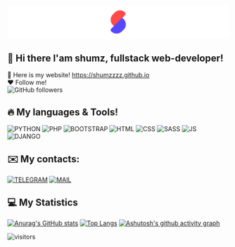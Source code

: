 <img src="https://raw.githubusercontent.com/Shumzzzz/Shumzzzz/main/assets/Frame%2015.png"/>

## 👋 Hi there I'am shumz, fullstack web-developer!
👀 Here is my website!
https://shumzzzz.github.io <br>
❤️ Follow me! <br>
![GitHub followers](https://img.shields.io/github/followers/deadshumz?style=social)

## 🔥 My languages & Tools!
![PYTHON](https://img.shields.io/badge/-Python-FFFFFF?style=for-the-badge&logo=Python)
![PHP](https://img.shields.io/badge/-PHP-EEEEEE?style=for-the-badge&logo=PHP)
![BOOTSTRAP](https://img.shields.io/badge/-BOOTSTRAP-EEEEEE?style=for-the-badge&logo=BOOTSTRAP)
![HTML](https://img.shields.io/badge/-HTML5-CCCCCC?style=for-the-badge&logo=HTML5)
![CSS](https://img.shields.io/badge/-CSS-CCCCCC?style=for-the-badge&logo=CSS3&logoColor=23A3FF)
![SASS](https://img.shields.io/badge/-SASS-CCCCCC?style=for-the-badge&logo=SASS)
![JS](https://img.shields.io/badge/-JAVASCRIPT-333333?style=for-the-badge&logo=Javascript)
![DJANGO](https://img.shields.io/badge/-DJANGO-333333?style=for-the-badge&logo=DJANGO)

## ✉️ My contacts:
[![TELEGRAM](https://img.shields.io/badge/-@DEADHUMZ-f5f5f5?style=for-the-badge&logo=TELEGRAM)](https://t.me/deadshumz)
[![MAIL](https://img.shields.io/badge/-📪shumzz@bk.ru-f5f5f5?style=for-the-badge)](mailto:shumzz@bk.ru)

## 💻 My Statistics
[![Anurag's GitHub stats](https://github-readme-stats.vercel.app/api?username=deadshumz)](https://github.com/deadshumz) [![Top Langs](https://github-readme-stats.vercel.app/api/top-langs/?username=deadshumz&layout=compact)](https://github.com/deadshumz)
[![Ashutosh's github activity graph](https://activity-graph.herokuapp.com/graph?username=deadshumz&custom_title=My%20activity!%20&hide_border=true&bg_color=FFFEFE&color=434D58&line=5194F0&radius=5)](https://github.com/deadshumz)



![visitors](https://visitor-badge.laobi.icu/badge?page_id=https://github.com/deadshumz)


<!--
**Shumzzzz/Shumzzzz** is a ✨ _special_ ✨ repository because its `README.md` (this file) appears on your GitHub profile.

Here are some ideas to get you started:

- 🔭 I’m currently working on ...
- 🌱 I’m currently learning ...
- 👯 I’m looking to collaborate on ...
- 🤔 I’m looking for help with ...
- 💬 Ask me about ...
- 📫 How to reach me: ...
- 😄 Pronouns: ...
- ⚡ Fun fact: ...
-->

